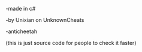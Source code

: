 -made in c#

-by Unixian on UnknownCheats

-anticheetah

(this is just source code for people to check it faster)


